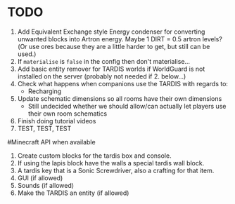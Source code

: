 # TODO
1. Add Equivalent Exchange style Energy condenser for converting unwanted blocks into Artron energy. Maybe 1 DIRT = 0.5 artron levels?(Or use ores because they are a little harder to get, but still can be used.)
2. If `materialise` is `false` in  the config then don't materialise...
3. Add basic entity remover for TARDIS worlds if WorldGuard is not installed on the server (probably not needed if 2. below...)
5. Check what happens when companions use the TARDIS with regards to:
   - Recharging
6. Update schematic dimensions so all rooms have their own dimensions
   - Still undecided whether we should allow/can actually let players use their own room schematics
7. Finish doing tutorial videos
8. TEST, TEST, TEST

#Minecraft API when available
1. Create custom blocks for the tardis box and console.
2. If using the lapis block have the walls a special tardis wall block.
3. A tardis key that is a Sonic Screwdriver, also a crafting for that item.
4. GUI (if allowed)
5. Sounds (if allowed)
6. Make the TARDIS an entity (if allowed)

